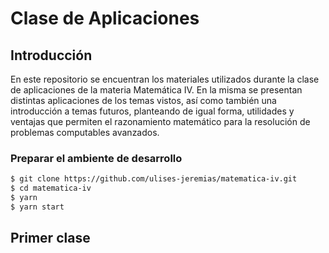 # Clase de Aplicaciones

## Introducción

En este repositorio se encuentran los materiales utilizados durante la clase de aplicaciones de la materia Matemática IV. En la misma se presentan distintas aplicaciones de los temas vistos, así como también una introducción a temas futuros, planteando de igual forma, utilidades y ventajas que permiten el razonamiento matemático para la resolución de problemas computables avanzados.

### Preparar el ambiente de desarrollo

```bash
$ git clone https://github.com/ulises-jeremias/matematica-iv.git
$ cd matematica-iv
$ yarn
$ yarn start
```

## Primer clase
